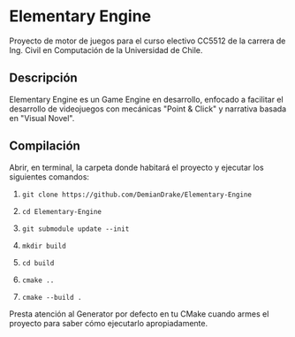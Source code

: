 # Elementary Engine
 Proyecto de motor de juegos para el curso electivo CC5512 de la carrera de Ing. Civil en Computación de la Universidad de Chile.

## Descripción
  Elementary Engine es un Game Engine en desarrollo, enfocado a facilitar el desarrollo de videojuegos con mecánicas "Point & Click" y narrativa basada en "Visual Novel".

## Compilación
  Abrir, en terminal, la carpeta donde habitará el proyecto y ejecutar los siguientes comandos:

  1. `git clone https://github.com/DemianDrake/Elementary-Engine`

  2. `cd Elementary-Engine`

  3. `git submodule update --init`

  4. `mkdir build`

  5. `cd build`

  6. `cmake ..`

  7. `cmake --build .`


  Presta atención al Generator por defecto en tu CMake cuando armes el proyecto para saber cómo ejecutarlo apropiadamente.
